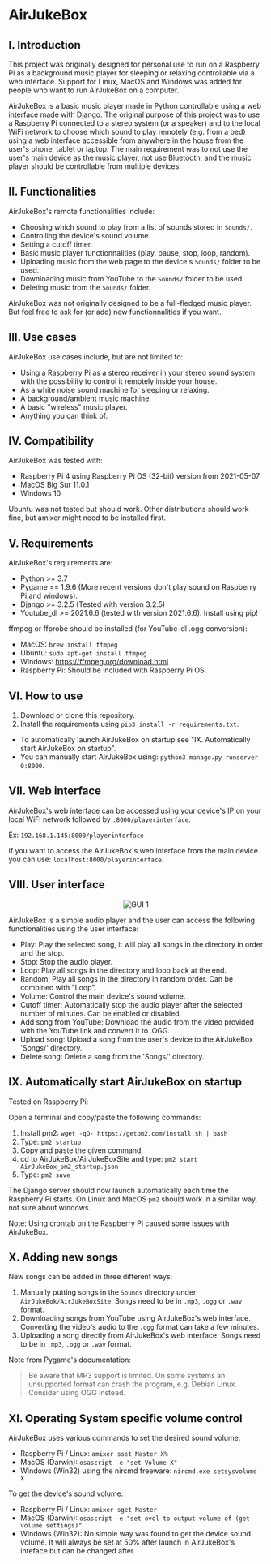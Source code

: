 # AirJukeBox

## I. Introduction

This project was originally designed for personal use to run on a Raspberry Pi as a background music
player for sleeping or relaxing controllable via a web interface. Support for Linux,
MacOS and Windows was added for people who want to run AirJukeBox on a computer.

AirJukeBox is a basic music player made in Python controllable using a web
interface made with Django. The original purpose of this project was to use a
Raspberry Pi connected to a stereo system (or a speaker) and to the local WiFi network to
choose which sound to play remotely (e.g. from a bed) using a web
interface accessible from anywhere in the house from the user's phone, tablet or laptop.
The main requirement was to not use the user's main device as the music player,
not use Bluetooth, and the music player should be controllable from multiple devices.


## II. Functionalities

AirJukeBox's remote functionalities include:
- Choosing which sound to play from a list of sounds stored in `Sounds/`.
- Controlling the device's sound volume.
- Setting a cutoff timer.
- Basic music player functionnalities (play, pause, stop, loop, random).
- Uploading music from the web page to the device's `Sounds/` folder to be used.
- Downloading music from YouTube to the `Sounds/` folder to be used.
- Deleting music from the `Sounds/` folder.

AirJukeBox was not originally designed to be a full-fledged music player. But feel free
to ask for (or add) new functionnalities if you want.


## III. Use cases

AirJukeBox use cases include, but are not limited to:
- Using a Raspberry Pi as a stereo receiver in your stereo sound system with the possibility to control it remotely inside your house.
- As a white noise sound machine for sleeping or relaxing.
- A background/ambient music machine.
- A basic "wireless" music player.
- Anything you can think of.


## IV. Compatibility

AirJukeBox was tested with:
- Raspberry Pi 4 using Raspberry Pi OS (32-bit) version from 2021-05-07
- MacOS Big Sur 11.0.1
- Windows 10

Ubuntu was not tested but should work. Other distributions should work fine, but amixer might need to be installed first.


## V. Requirements

AirJukeBox's requirements are:
- Python >= 3.7
- Pygame == 1.9.6 (More recent versions don't play sound on Raspberry Pi and windows).
- Django >= 3.2.5 (Tested with version 3.2.5)
- Youtube_dl >= 2021.6.6 (tested with version 2021.6.6). Install using pip!

ffmpeg or ffprobe should be installed (for YouTube-dl .ogg conversion):
- MacOS: `brew install ffmpeg`
- Ubuntu: `sudo apt-get install ffmpeg`
- Windows: https://ffmpeg.org/download.html
- Raspberry Pi: Should be included with Raspberry Pi OS.


## VI. How to use

1) Download or clone this repository.
2) Install the requirements using `pip3 install -r requirements.txt`.

- To automatically launch AirJukeBox on startup see "IX. Automatically start AirJukeBox on startup".
- You can manually start AirJukeBox using: `python3 manage.py runserver 0:8000`.


## VII. Web interface

AirJukeBox's web interface can be accessed using your device's IP on your local WiFi network followed by `:8000/playerinterface`.

Ex: `192.168.1.145:8000/playerinterface`

If you want to access the AirJukeBox's web interface from the main device you can use: `localhost:8000/playerinterface`.

## VIII. User interface

<p align="center">
<img
src="/vdouet/AirJukeBox/img/AirJukeBox_GUI_1.png"
alt="GUI 1" title="GUI 1"/>
</p>

AirJukeBox is a simple audio player and the user can access the following functionalities using the user interface:

- Play: Play the selected song, it will play all songs in the directory in order and the stop.
- Stop: Stop the audio player.
- Loop: Play all songs in the directory and loop back at the end.
- Random: Play all songs in the directory in random order. Can be combined with "Loop".
- Volume: Control the main device's sound volume.
- Cutoff timer: Automatically stop the audio player after the selected number of minutes. Can be enabled or disabled.
- Add song from YouTube: Download the audio from the video provided with the YouTube link and convert it to .OGG.
- Upload song: Upload a song from the user's device to the AirJukeBox 'Songs/' directory.
- Delete song: Delete a song from the 'Songs/' directory.


## IX. Automatically start AirJukeBox on startup

Tested on Raspberry Pi:

Open a terminal and copy/paste the following commands:

1) Install pm2: `wget -qO- https://getpm2.com/install.sh | bash`
2) Type: `pm2 startup`
3) Copy and paste the given command.
4) cd to AirJukeBox/AirJukeBoxSite and type: `pm2 start AirJukeBox_pm2_startup.json`
5) Type: `pm2 save`

The Django server should now launch automatically each time the Raspberry Pi starts.
On Linux and MacOS `pm2` should work in a similar way, not sure about windows.

Note: Using crontab on the Raspberry Pi caused some issues with AirJukeBox.


## X. Adding new songs

New songs can be added in three different ways:

1) Manually putting songs in the `Sounds` directory under `AirJukeBok/AirJukeBoxSite`. Songs need to be in `.mp3`, `.ogg` or `.wav` format.
2) Downloading songs from YouTube using AirJukeBox's web interface. Converting the video's audio to the `.ogg` format can take a few minutes.
3) Uploading a song directly from AirJukeBox's web interface. Songs need to be in `.mp3`, `.ogg` or `.wav` format.

Note from Pygame's documentation:
> Be aware that MP3 support is limited. On some systems an unsupported format can crash the program, e.g. Debian Linux. Consider using OGG instead.


## XI. Operating System specific volume control

AirJukeBox uses various commands to set the desired sound volume:

- Raspberry Pi / Linux: `amixer sset Master X%`
- MacOS (Darwin): `osascript -e "set Volume X"`
- Windows (Win32) using the nircmd freeware: `nircmd.exe setsysvolume X`

To get the device's sound volume:

- Raspberry Pi / Linux: `amixer sget Master`
- MacOS (Darwin): `osascript -e "set ovol to output volume of (get volume settings)"`
- Windows (Win32): No simple way was found to get the device sound volume. It will always be set at 50% after launch in AirJukeBox's inteface but can be changed after.
